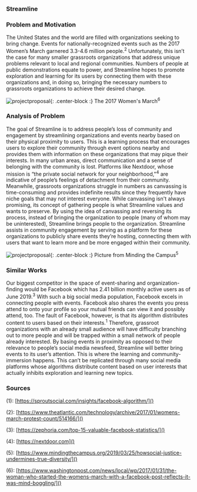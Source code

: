 
###  Streamline

### Problem and Motivation

The United States and the world are filled with organizations seeking to bring change. Events for nationally-recognized events such as the 2017 Women’s March garnered 3.3-4.6 million people.<sup>2</sup> Unfortunately, this isn’t the case for many smaller grassroots organizations that address unique problems relevant to local and regional communities. Numbers of people at public demonstrations equate to power, and Streamline hopes to promote exploration and learning for its users by connecting them with these organizations and, in doing so, bringing the necessary numbers to grassroots organizations to achieve their desired change.

![projectproposal]({{site.baseurl}}/img/womensmarch.jpeg){: .center-block :}
The 2017 Women's March<sup>6</sup>

### Analysis of Problem

The goal of Streamline is to address people’s loss of community and engagement by streamlining organizations and events nearby based on their physical proximity to users. This is a learning process that encourages users to explore their community through event options nearby and provides them with information on these organizations that may pique their interests. In many urban areas, direct communication and a sense of belonging with the community is lost. Platforms like Nextdoor, whose mission is “the private social network for your neighborhood,"<sup>4</sup> are indicative of people’s feelings of detachment from their community. Meanwhile, grassroots organizations struggle in numbers as canvassing is time-consuming and provides indefinite results since they frequently have niche goals that may not interest everyone. While canvassing isn't always promising, its concept of gathering people is what Streamline values and wants to preserve. By using the idea of canvassing and reversing its process, instead of bringing the organization to people (many of whom may be uninterested), Streamline brings people to the organization. Streamline assists in community engagement by serving as a platform for these organizations to publicly share events they’re hosting, connecting them with users that want to learn more and be more engaged within their community. 

![projectproposal]({{site.baseurl}}/img/projectproposal1.jpeg){: .center-block :}
Picture from Minding the Campus<sup>5</sup>

### Similar Works

Our biggest competitor in the space of event-sharing and organization-finding would be Facebook which has 2.41 billion monthly active users as of June 2019.<sup>3</sup> With such a big social media population, Facebook excels in connecting people with events. Facebook also shares the events you press attend to onto your profile so your mutual friends can view it and possibly attend, too. The fault of Facebook, however, is that its algorithm distributes content to users based on their interests.<sup>1</sup> Therefore, grassroot organizations with an already small audience will have difficulty branching out to more people and will be trapped within a small network of people already interested. By basing events in proximity as opposed to their relevance to people’s social media newsfeed, Streamline will better bring events to its user’s attention. This is where the learning and community-immersion happens. This can’t be replicated through many social media platforms whose algorithms distribute content based on user interests that actually inhibits exploration and learning new topics.


### Sources
(1): [https://sproutsocial.com/insights/facebook-algorithm/]()

(2): [https://www.theatlantic.com/technology/archive/2017/01/womens-march-protest-count/514166/]()

(3): [https://zephoria.com/top-15-valuable-facebook-statistics/]()

(4): [https://nextdoor.com]()

(5): [https://www.mindingthecampus.org/2019/03/25/howsocial-justice-undermines-true-diversity/]()

(6): [https://www.washingtonpost.com/news/local/wp/2017/01/31/the-woman-who-started-the-womens-march-with-a-facebook-post-reflects-it-was-mind-boggling/]()
